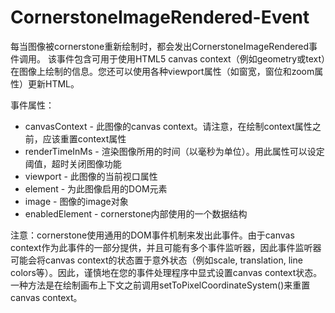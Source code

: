 # CornerstoneImageRendered-Event
每当图像被cornerstone重新绘制时，都会发出CornerstoneImageRendered事件调用。 该事件包含可用于使用HTML5 canvas context（例如geometry或text）在图像上绘制的信息。您还可以使用各种viewport属性（如窗宽，窗位和zoom属性）更新HTML。

事件属性：

* canvasContext - 此图像的canvas context。请注意，在绘制context属性之前，应该重置context属性
* renderTimeInMs - 渲染图像所用的时间（以毫秒为单位）。用此属性可以设定阈值，超时关闭图像功能
* viewport - 此图像的当前视口属性
* element - 为此图像启用的DOM元素
* image - 图像的image对象
* enabledElement - cornerstone内部使用的一个数据结构

注意：cornerstone使用通用的DOM事件机制来发出此事件。由于canvas context作为此事件的一部分提供，并且可能有多个事件监听器，因此事件监听器可能会将canvas context的状态置于意外状态（例如scale, translation, line colors等）。因此，谨慎地在您的事件处理程序中显式设置canvas context状态。一种方法是在绘制画布上下文之前调用setToPixelCoordinateSystem()来重置canvas context。

